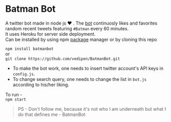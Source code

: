 # Batman Bot
A twitter bot made in node js :heart: . The [bot](www.twitter.com/_i_Batman_i_) continuosly likes and
favorites random recent tweets featuring `#Batman` every 60 minutes.   
It uses Heroku for server side deployment.   
Can be installed by using npm [package](https://www.npmjs.com/package/batmanbot) manager or by cloning this repo   

`npm install batmanbot`   
or   
`git clone https://github.com/vedipen/BatmanBot.git`   
  
* To make the bot work, one needs to insert twitter account's API keys in   
`config.js`.   
* To change search query, one needs to change the list in `bot.js` according to his/her liking.   
   
To run -    
`npm start`   
   
> PS - Don't follow me, because it's not who I am underneath but what I do that
defines me - BatmanBot   
